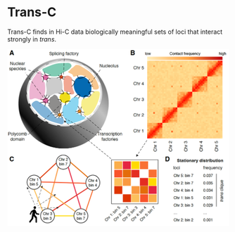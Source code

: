 # Trans-C


Trans-C finds in Hi-C data biologically meaningful sets of loci that interact strongly in *trans*.

![Alt text](fig1.png)
